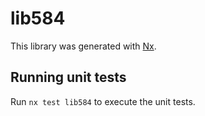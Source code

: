 # lib584

This library was generated with [Nx](https://nx.dev).

## Running unit tests

Run `nx test lib584` to execute the unit tests.
